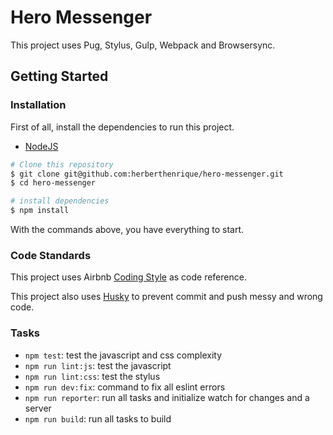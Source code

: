 # Hero Messenger

This project uses Pug, Stylus, Gulp, Webpack and Browsersync.

## Getting Started

### Installation

First of all, install the dependencies to run this project.

- [NodeJS](http://nodejs.org/)


```sh
# Clone this repository
$ git clone git@github.com:herberthenrique/hero-messenger.git
$ cd hero-messenger

# install dependencies
$ npm install

```

With the commands above, you have everything to start.

### Code Standards

This project uses Airbnb [Coding Style](https://github.com/airbnb/javascript) as code reference.

This project also uses [Husky](https://github.com/typicode/husky) to prevent commit and push messy and wrong code.

### Tasks

- `npm test`: test the javascript and css complexity
- `npm run lint:js`: test the javascript
- `npm run lint:css`: test the stylus
- `npm run dev:fix`: command to fix all eslint errors
- `npm run reporter`: run all tasks and initialize watch for changes and a server
- `npm run build`: run all tasks to build
